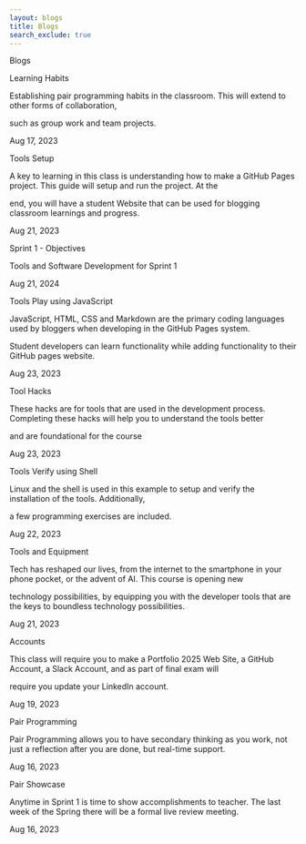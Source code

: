 ```yaml
---
layout: blogs 
title: Blogs
search_exclude: true
---
```

Blogs

Learning Habits

Establishing pair programming habits in the classroom. This will extend to other forms of collaboration, 

such as group work and team projects.


Aug 17, 2023


Tools Setup


A key to learning in this class is understanding how to make a GitHub Pages project. This guide will setup and run the project. At the 


end, you will have a student Website that can be used for blogging classroom learnings and progress.


Aug 21, 2023


Sprint 1 - Objectives


Tools and Software Development for Sprint 1


Aug 21, 2024


Tools Play using JavaScript


JavaScript, HTML, CSS and Markdown are the primary coding languages used by bloggers when developing in the GitHub Pages system. 


Student developers can learn functionality while adding functionality to their GitHub pages website.


Aug 23, 2023


Tool Hacks


These hacks are for tools that are used in the development process. Completing these hacks will help you to understand the tools better 


and are foundational for the course


Aug 23, 2023


Tools Verify using Shell

Linux and the shell is used in this example to setup and verify the installation of the tools. Additionally, 


a few programming exercises are included.


Aug 22, 2023


Tools and Equipment


Tech has reshaped our lives, from the internet to the smartphone in your phone pocket, or the advent of AI. This course is opening new 


technology possibilities, by equipping you with the developer tools that are the keys to boundless technology possibilities.


Aug 21, 2023


Accounts


This class will require you to make a Portfolio 2025 Web Site, a GitHub Account, a Slack Account, and as part of final exam will 


require you update your LinkedIn account.


Aug 19, 2023


Pair Programming


Pair Programming allows you to have secondary thinking as you work, not just a reflection after you are done, but real-time support.


Aug 16, 2023


Pair Showcase


Anytime in Sprint 1 is time to show accomplishments to teacher. The last week of the Spring there will be a formal live review meeting.


Aug 16, 2023
